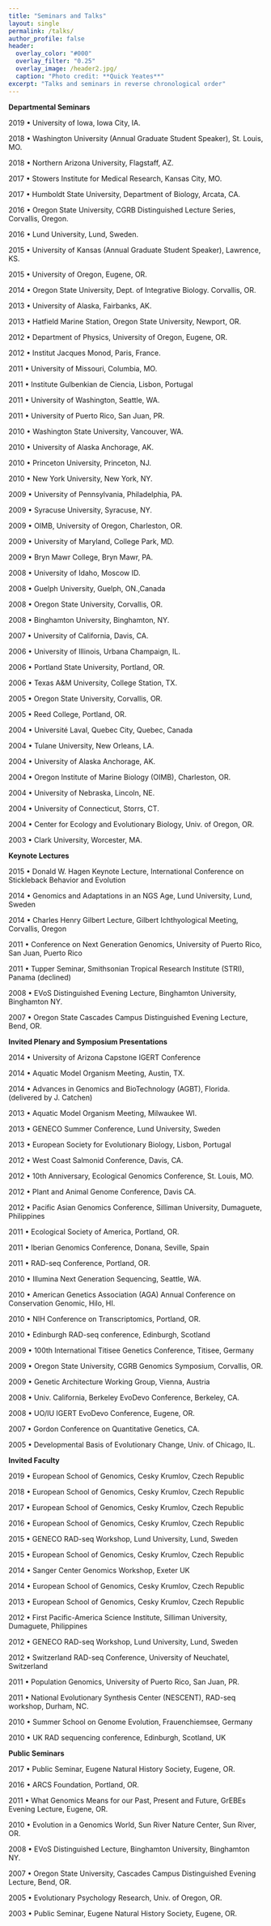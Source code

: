 ```yaml
---
title: "Seminars and Talks"
layout: single
permalink: /talks/
author_profile: false
header:
  overlay_color: "#000"
  overlay_filter: "0.25"
  overlay_image: /header2.jpg/
  caption: "Photo credit: **Quick Yeates**"
excerpt: "Talks and seminars in reverse chronological order"
---
```


**Departmental Seminars**

2019 • University of Iowa, Iowa City, IA.

2018 • Washington University (Annual Graduate Student Speaker), St. Louis, MO.

2018 • Northern Arizona University, Flagstaff, AZ.

2017 • Stowers Institute for Medical Research, Kansas City, MO.

2017 • Humboldt State University, Department of Biology, Arcata, CA.

2016 • Oregon State University, CGRB Distinguished Lecture Series, Corvallis, Oregon.

2016 • Lund University, Lund, Sweden.

2015 • University of Kansas (Annual Graduate Student Speaker), Lawrence, KS.

2015 • University of Oregon, Eugene, OR.

2014 • Oregon State University, Dept. of Integrative Biology. Corvallis, OR.

2013 • University of Alaska, Fairbanks, AK.

2013 • Hatfield Marine Station, Oregon State University, Newport, OR.

2012 • Department of Physics, University of Oregon, Eugene, OR.

2012 • Institut Jacques Monod, Paris, France.

2011 • University of Missouri, Columbia, MO.

2011 • Institute Gulbenkian de Ciencia, Lisbon, Portugal

2011 • University of Washington, Seattle, WA.

2011 • University of Puerto Rico, San Juan, PR.

2010 • Washington State University, Vancouver, WA.

2010 • University of Alaska Anchorage, AK.

2010 • Princeton University, Princeton, NJ.

2010 • New York University, New York, NY.

2009 • University of Pennsylvania, Philadelphia, PA.

2009 • Syracuse University, Syracuse, NY.

2009 • OIMB, University of Oregon, Charleston, OR.

2009 • University of Maryland, College Park, MD.

2009 • Bryn Mawr College, Bryn Mawr, PA.

2008 • University of Idaho, Moscow ID.

2008 • Guelph University, Guelph, ON.,Canada

2008 • Oregon State University, Corvallis, OR.

2008 • Binghamton University, Binghamton, NY.

2007 • University of California, Davis, CA.

2006 • University of Illinois, Urbana Champaign, IL.

2006 • Portland State University, Portland, OR.

2006 • Texas A&M University, College Station, TX.

2005 • Oregon State University, Corvallis, OR.

2005 • Reed College, Portland, OR.

2004 • Université Laval, Quebec City, Quebec, Canada

2004 • Tulane University, New Orleans, LA.

2004 • University of Alaska Anchorage, AK.

2004 • Oregon Institute of Marine Biology (OIMB), Charleston, OR.

2004 • University of Nebraska, Lincoln, NE.

2004 • University of Connecticut, Storrs, CT.

2004 • Center for Ecology and Evolutionary Biology, Univ. of Oregon, OR.

2003 • Clark University, Worcester, MA.

**Keynote Lectures**

2015 • Donald W. Hagen Keynote Lecture, International Conference on Stickleback Behavior and Evolution

2014 • Genomics and Adaptations in an NGS Age, Lund University, Lund, Sweden

2014 • Charles Henry Gilbert Lecture, Gilbert Ichthyological Meeting, Corvallis, Oregon

2011 • Conference on Next Generation Genomics, University of Puerto Rico, San Juan, Puerto Rico

2011 • Tupper Seminar, Smithsonian Tropical Research Institute (STRI), Panama (declined)

2008 • EVoS Distinguished Evening Lecture, Binghamton University, Binghamton NY.

2007 • Oregon State Cascades Campus Distinguished Evening Lecture, Bend, OR.

**Invited Plenary and Symposium Presentations**

2014 • University of Arizona Capstone IGERT Conference

2014 • Aquatic Model Organism Meeting, Austin, TX.

2014 • Advances in Genomics and BioTechnology (AGBT), Florida. (delivered by J. Catchen)

2013 • Aquatic Model Organism Meeting, Milwaukee WI.

2013 • GENECO Summer Conference, Lund University, Sweden

2013 • European Society for Evolutionary Biology, Lisbon, Portugal

2012 • West Coast Salmonid Conference, Davis, CA.

2012 • 10th Anniversary, Ecological Genomics Conference, St. Louis, MO.

2012 • Plant and Animal Genome Conference, Davis CA.

2012 • Pacific Asian Genomics Conference, Silliman University, Dumaguete, Philippines

2011 • Ecological Society of America, Portland, OR.

2011 • Iberian Genomics Conference, Donana, Seville, Spain

2011 • RAD-seq Conference, Portland, OR.

2010 • Illumina Next Generation Sequencing, Seattle, WA.

2010 • American Genetics Association (AGA) Annual Conference on Conservation Genomic, Hilo, HI.

2010 • NIH Conference on Transcriptomics, Portland, OR.

2010 • Edinburgh RAD-seq conference, Edinburgh, Scotland

2009 • 100th International Titisee Genetics Conference, Titisee, Germany

2009 • Oregon State University, CGRB Genomics Symposium, Corvallis, OR.

2009 • Genetic Architecture Working Group, Vienna, Austria

2008 • Univ. California, Berkeley EvoDevo Conference, Berkeley, CA.

2008 • UO/IU IGERT EvoDevo Conference, Eugene, OR.

2007 • Gordon Conference on Quantitative Genetics, CA.

2005 • Developmental Basis of Evolutionary Change, Univ. of Chicago, IL.

**Invited Faculty**

2019 • European School of Genomics, Cesky Krumlov, Czech Republic

2018 • European School of Genomics, Cesky Krumlov, Czech Republic

2017 • European School of Genomics, Cesky Krumlov, Czech Republic

2016 • European School of Genomics, Cesky Krumlov, Czech Republic

2015 • GENECO RAD-seq Workshop, Lund University, Lund, Sweden

2015 • European School of Genomics, Cesky Krumlov, Czech Republic

2014 • Sanger Center Genomics Workshop, Exeter UK

2014 • European School of Genomics, Cesky Krumlov, Czech Republic

2013 • European School of Genomics, Cesky Krumlov, Czech Republic

2012 • First Pacific-America Science Institute, Silliman University, Dumaguete, Philippines

2012 • GENECO RAD-seq Workshop, Lund University, Lund, Sweden

2012 • Switzerland RAD-seq Conference, University of Neuchatel, Switzerland

2011 • Population Genomics, University of Puerto Rico, San Juan, PR.

2011 • National Evolutionary Synthesis Center (NESCENT), RAD-seq workshop, Durham, NC.

2010 • Summer School on Genome Evolution, Frauenchiemsee, Germany

2010 • UK RAD sequencing conference, Edinburgh, Scotland, UK

**Public Seminars**

2017 • Public Seminar, Eugene Natural History Society, Eugene, OR.

2016 • ARCS Foundation, Portland, OR.

2011 • What Genomics Means for our Past, Present and Future, GrEBEs Evening Lecture, Eugene, OR.

2010 • Evolution in a Genomics World, Sun River Nature Center, Sun River, OR.

2008 • EVoS Distinguished Lecture, Binghamton University, Binghamton NY.

2007 • Oregon State University, Cascades Campus Distinguished Evening Lecture, Bend, OR.

2005 • Evolutionary Psychology Research, Univ. of Oregon, OR.

2003 • Public Seminar, Eugene Natural History Society, Eugene, OR.
